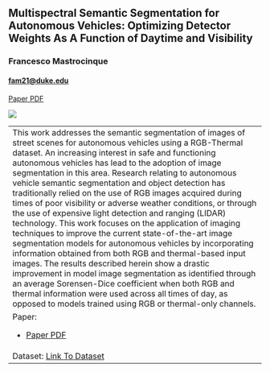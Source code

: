 ## Multispectral Semantic Segmentation for Autonomous Vehicles: Optimizing Detector Weights As A Function of Daytime and Visibility

### Francesco Mastrocinque     

#### fam21@duke.edu

[Paper PDF](main_text.pdf)

![](Fig3.png)

<table>
<colgroup>
<col style="width: 100%" />
</colgroup>
<tbody>
<tr class="odd">
<td style="text-align: left;">This work addresses the semantic segmentation of images of street scenes for autonomous vehicles using a RGB-Thermal dataset. An increasing interest in safe and functioning autonomous vehicles has lead to the adoption of image segmentation in this area. Research relating to autonomous vehicle semantic segmentation and object detection has traditionally relied on the use of RGB images acquired during times of poor visibility or adverse weather conditions, or through the use of expensive light detection and ranging (LIDAR) technology. This work focuses on the application of imaging techniques to improve the current state-of-the-art image segmentation models for autonomous vehicles by incorporating information obtained from both RGB and thermal-based input images. The results described herein show a drastic improvement in model image segmentation as identified through an average Sorensen-Dice coefficient when both RGB and thermal information were used across all times of day, as opposed to models trained using RGB or thermal-only channels.</td>
</tr>
<tr class="even">
<td style="text-align: left;">Paper:
<ul>
<li><a href="main_text.pdf">Paper PDF</a></li>
</ul></td>
</tr>
<tr class="odd">
<td style="text-align: left;">Dataset: <a href="https://drive.google.com/drive/folders/18BQFWRfhXzSuMloUmtiBRFrr6NSrf8Fw">Link To Dataset</a></td>
</tr>
</tbody>
</table>
